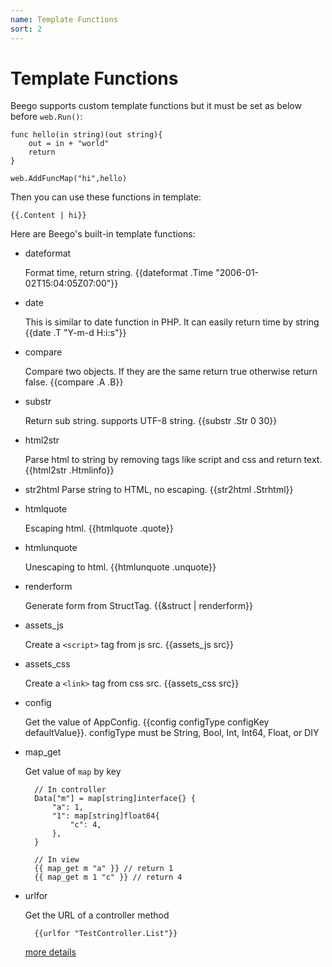 ```yaml
---
name: Template Functions
sort: 2
---
```


# Template Functions

Beego supports custom template functions but it must be set as below before `web.Run()`:

	func hello(in string)(out string){
		out = in + "world"
		return
	}
	
	web.AddFuncMap("hi",hello)

Then you can use these functions in template:

	{{.Content | hi}}

Here are Beego's built-in template functions:

* dateformat

  Format time, return string. {{dateformat .Time "2006-01-02T15:04:05Z07:00"}}

* date

  This is similar to date function in PHP. It can easily return time by string {{date .T "Y-m-d H:i:s"}}

* compare

  Compare two objects. If they are the same return true otherwise return false. {{compare .A .B}}

* substr

  Return sub string. supports UTF-8 string. {{substr .Str 0 30}}

* html2str

  Parse html to string by removing tags like script and css and return text. {{html2str .Htmlinfo}}

* str2html
  Parse string to HTML, no escaping. {{str2html .Strhtml}}

* htmlquote

  Escaping html. {{htmlquote .quote}}

* htmlunquote

  Unescaping to html. {{htmlunquote .unquote}}

* renderform

  Generate form from StructTag. {{&struct | renderform}}
  	
* assets_js

    Create a `<script>` tag from js src. {{assets_js src}}

* assets_css

    Create a `<link>` tag from css src. {{assets_css src}}

* config

    Get the value of AppConfig. {{config configType configKey defaultValue}}. configType must be String, Bool, Int, Int64, Float, or DIY

* map_get

    Get value of `map` by key

        // In controller
        Data["m"] = map[string]interface{} {
            "a": 1,
            "1": map[string]float64{
                "c": 4,
            },
        }

        // In view
        {{ map_get m "a" }} // return 1
        {{ map_get m 1 "c" }} // return 4
        
* urlfor

    Get the URL of a controller method
   
        {{urlfor "TestController.List"}}
        
    [more details](/en-US/mvc/controller/urlbuilding.md)
